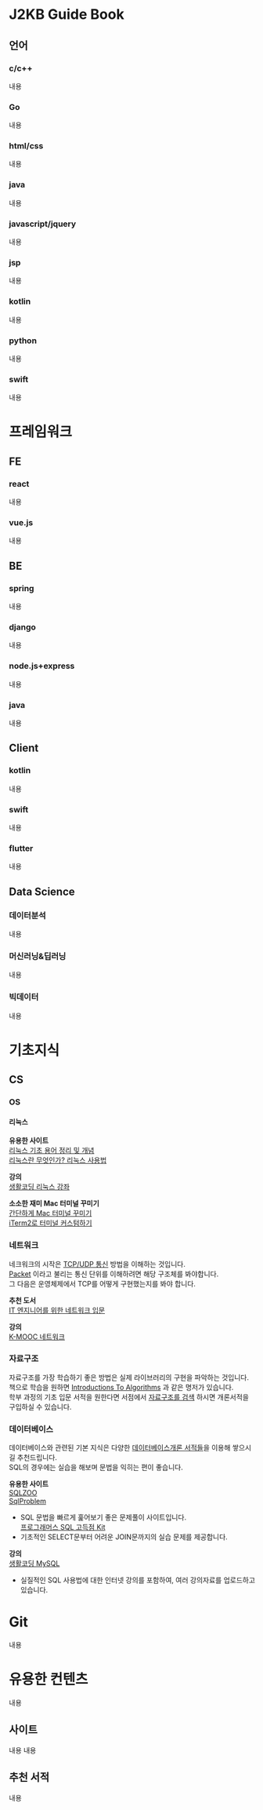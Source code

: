 # J2KB Guide Book

## 언어
### c/c++
내용
### Go
내용
### html/css
내용
### java
내용
### javascript/jquery
내용
### jsp
내용
### kotlin
내용
### python
내용
### swift
내용

# 프레임워크

## FE
### react
내용
### vue.js
내용

## BE
### spring
내용
### django
내용
### node.js+express
내용
### java
내용

## Client
### kotlin
내용
### swift
내용
### flutter
내용

## Data Science
### 데이터분석
내용
### 머신러닝&딥러닝
내용
### 빅데이터
내용

# 기초지식

## CS
### OS
#### 리눅스
  **유용한 사이트**  
  [리눅스 기초 용어 정리 및 개념](https://yoon-developer.tistory.com/41)  
  [리눅스란 무엇인가? 리눅스 사용법](https://m.blog.naver.com/sincc0715/221806244606)
    
  **강의**  
  [생활코딩 리눅스 강좌](https://www.inflearn.com/course/%EC%83%9D%ED%99%9C%EC%BD%94%EB%94%A9-%EB%A6%AC%EB%88%85%EC%8A%A4-%EA%B0%95%EC%A2%8C)
 
  **소소한 재미 Mac 터미널 꾸미기**  
  [간단하게 Mac 터미널 꾸미기](https://velog.io/@hyunwoodev/%EA%B0%84%EB%8B%A8%ED%95%98%EA%B2%8C-Mac-%ED%84%B0%EB%AF%B8%EB%84%90-%EA%BE%B8%EB%AF%B8%EA%B8%B0)  
  [iTerm2로 터미널 커스텀하기](https://ooeunz.tistory.com/21)
### 네트워크
  네크워크의 시작은 [TCP/UDP 통신](https://github.com/torvalds/linux/blob/master/net/ipv4/tcp.c) 방법을 이해하는 것입니다.  
  [Packet](https://github.com/torvalds/linux/blob/master/include/linux/skbuff.h) 이라고 불리는 통신 단위를 이해하려면 해당 구조체를 봐야합니다.  
  그 다음은 운영체제에서 TCP를 어떻게 구현했는지를 봐야 합니다.

  **추천 도서**  
  [IT 엔지니어를 위한 네트워크 입문](https://www.aladin.co.kr/shop/wproduct.aspx?start=short&ItemId=254155831)

  **강의**  
  [K-MOOC 네트워크](http://www.kmooc.kr/courses?search_query=%EB%84%A4%ED%8A%B8%EC%9B%8C%ED%81%AC)
### 자료구조
  자료구조를 가장 학습하기 좋은 방법은 실제 라이브러리의 구현을 파악하는 것입니다.  
  책으로 학습을 원하면 [Introductions To Algorithms](https://www.aladin.co.kr/shop/wproduct.aspx?ItemId=560889) 과 같은 명저가 있습니다.  
  학부 과정의 기초 입문 서적을 원한다면 서점에서 [자료구조를 검색](https://www.aladin.co.kr/search/wsearchresult.aspx?SearchTarget=All&SearchWord=%EC%9E%90%EB%A3%8C%EA%B5%AC%EC%A1%B0&x=0&y=0) 하시면 개론서적을 구입하실 수 있습니다.
### 데이터베이스
  데이터베이스와 관련된 기본 지식은 다양한 [데이터베이스개론 서적들](https://www.aladin.co.kr/search/wsearchresult.aspx?SearchTarget=All&SearchWord=%EB%8D%B0%EC%9D%B4%ED%84%B0%EB%B2%A0%EC%9D%B4%EC%8A%A4&x=0&y=0)을 이용해 쌓으시길 추천드립니다.  
  SQL의 경우에는 실습을 해보며 문법을 익히는 편이 좋습니다.

  **유용한 사이트**  
  [SQLZOO](https://sqlzoo.net/wiki/SQL_Tutorial)  
  [SqlProblem](http://ww1.sqlproblem.net/)  
  - SQL 문법을 빠르게 훑어보기 좋은 문제풀이 사이트입니다.  
  [프로그래머스 SQL 고득점 Kit](https://programmers.co.kr/learn/challenges?tab=sql_practice_kit)  
  - 기초적인 SELECT문부터 어려운 JOIN문까지의 실습 문제를 제공합니다.

  **강의**  
  [생활코딩 MySQL](https://opentutorials.org/course/195)  
  - 실질적인 SQL 사용법에 대한 인터넷 강의를 포함하여, 여러 강의자료를 업로드하고 있습니다.
  

# Git
내용

# 유용한 컨텐츠
내용
## 사이트
내용
내용
## 추천 서적
내용
